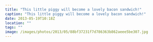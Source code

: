 ```yaml
---
title: "This little piggy will become a lovely bacon sandwich!"
caption: "This little piggy will become a lovely bacon sandwich!"
date: 2013-05-19T10:18Z
location: ""
tags: ""
image: /images/photos/2013/05/88bf37231f7d786363b862aeee5be307.jpg
---
```


